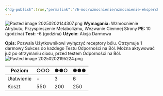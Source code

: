 ```yaml
---
{"dg-publish":true,"permalink":"/6-moc/wzmocnienie/wzmocnienie-eksperckie/zignorowanie-bolu/","dgPassFrontmatter":true}
---
```


![Pasted image 20250202144307.png](/img/user/6%20Obrazy/Pasted%20image%2020250202144307.png)
**Wymagania:** Wzmocnienie Atrybutu, Przyspieszenie Metabolizmu, Wezwanie Ciemnej Strony
**PE:** 10 (godzina)
**Test:** -6 (godzina)
**Użycie:** Akcja Darmowa

**Opis:** Pozwala Użytkownikowi wyłączyć receptory bólu. Otrzymuje 1 darmowy Sukces do każdego Testu Odporności na Ból. Można aktywować już po otrzymaniu ciosu, przed testem Odporności na Ból.
![Pasted image 20250202195224.png](/img/user/6%20Obrazy/Pasted%20image%2020250202195224.png)

| Poziom     | ○○○ | ●●○ | ●●● |
| ---------- | --- | --- | --- |
| Ułatwienie | -   | 3   | 6   |
| Koszt      | 550 | 200 | 250 |
